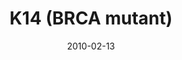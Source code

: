 ---
title: K14 (BRCA mutant)
image: https://www.cycif.org/assets/img/gray-2023/K14.jpg
date: 2010-02-13
minerva_link: https://s3.amazonaws.com/www.cycif.org/110-Komen_BRCA/K14/index.html
info_link: null
show_page_link: false
tags:
    - Gray
    - BRCA

---